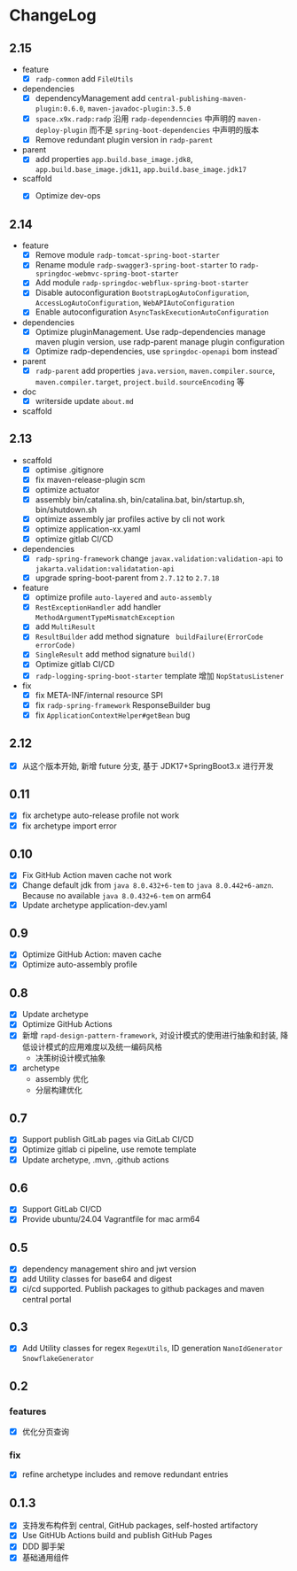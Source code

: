 # ChangeLog

## 2.15

- feature
  - [x] `radp-common` add `FileUtils`
- dependencies
  - [x] dependencyManagement add `central-publishing-maven-plugin:0.6.0`, `maven-javadoc-plugin:3.5.0`
  - [x] `space.x9x.radp:radp` 沿用 `radp-dependenncies` 中声明的 `maven-deploy-plugin` 而不是 `spring-boot-dependencies` 中声明的版本
  - [x] Remove redundant plugin version in `radp-parent`
- parent
  - [x] add properties `app.build.base_image.jdk8`, `app.build.base_image.jdk11`, `app.build.base_image.jdk17`
- scaffold
  - [x] Optimize dev-ops


## 2.14

- feature
  - [x] Remove module `radp-tomcat-spring-boot-starter`
  - [x] Rename module `radp-swagger3-spring-boot-starter` to `radp-springdoc-webmvc-spring-boot-starter`
  - [x] Add module `radp-springdoc-webflux-spring-boot-starter`
  - [x] Disable autoconfiguration `BootstrapLogAutoConfiguration`, `AccessLogAutoConfiguration`, `WebAPIAutoConfiguration`
  - [x] Enable autoconfiguration `AsyncTaskExecutionAutoConfiguration`
- dependencies
  - [x] Optimize pluginManagement. Use radp-dependencies manage maven plugin version, use radp-parent manage plugin configuration
  - [x] Optimize radp-dependencies, use `springdoc-openapi` bom instead`
- parent
  - [x] `radp-parent` add properties `java.version`, `maven.compiler.source`, `maven.compiler.target`, `project.build.sourceEncoding` 等
- doc
  - [x] writerside update `about.md`
- scaffold

## 2.13

- scaffold
  - [X] optimise .gitignore
  - [x] fix maven-release-plugin scm
  - [x] optimize actuator
  - [x] assembly bin/catalina.sh, bin/catalina.bat, bin/startup.sh, bin/shutdown.sh
  - [x] optimize assembly jar profiles active by cli not work
  - [x] optimize application-xx.yaml
  - [x] optimize gitlab CI/CD
- dependencies
  - [x] `radp-spring-framework` change `javax.validation:validation-api` to `jakarta.validation:validatation-api`
  - [x] upgrade spring-boot-parent from `2.7.12` to `2.7.18`
- feature
  - [x] optimize profile `auto-layered` and `auto-assembly`
  - [x] `RestExceptionHandler` add handler `MethodArgumentTypeMismatchException`
  - [x]  add `MultiResult`
  - [x] `ResultBuilder` add method signature ` buildFailure(ErrorCode errorCode)`
  - [x] `SingleResult` add method signature `build()`
  - [x] Optimize gitlab CI/CD
  - [x] `radp-logging-spring-boot-starter` template 增加 `NopStatusListener`
- fix
  - [x] fix META-INF/internal resource SPI
  - [x] fix `radp-spring-framework` ResponseBuilder bug
  - [x] fix `ApplicationContextHelper#getBean` bug

## 2.12

- [x] 从这个版本开始, 新增 future 分支, 基于 JDK17+SpringBoot3.x 进行开发

## 0.11

- [x] fix archetype auto-release profile not work
- [x] fix archetype import error

## 0.10

- [x] Fix GitHub Action maven cache not work
- [x] Change default jdk from `java 8.0.432+6-tem` to `java 8.0.442+6-amzn`. Because no available `java 8.0.432+6-tem`
  on arm64
- [x] Update archetype application-dev.yaml

## 0.9

- [x] Optimize GitHub Action: maven cache
- [x] Optimize auto-assembly profile

## 0.8

- [x] Update archetype
- [x] Optimize GitHub Actions
- [x] 新增 `rapd-design-pattern-framework`, 对设计模式的使用进行抽象和封装, 降低设计模式的应用难度以及统一编码风格
    - 决策树设计模式抽象
- [x] archetype
    - assembly 优化
    - 分层构建优化

## 0.7

- [x] Support publish GitLab pages via GitLab CI/CD
- [x] Optimize gitlab ci pipeline, use remote template
- [x] Update archetype, .mvn, .github actions

## 0.6

- [x] Support GitLab CI/CD
- [x] Provide ubuntu/24.04 Vagrantfile for mac arm64

## 0.5

- [x] dependency management shiro and jwt version
- [x] add Utility classes for base64 and digest
- [x] ci/cd supported. Publish packages to github packages and maven central portal

## 0.3

- [x] Add Utility classes for regex `RegexUtils`, ID generation `NanoIdGenerator` `SnowflakeGenerator`

## 0.2

### features

- [x] 优化分页查询

### fix

- [x] refine archetype includes and remove redundant entries

## 0.1.3

- [x] 支持发布构件到 central, GitHub packages, self-hosted artifactory
- [x] Use GitHUb Actions build and publish GitHub Pages
- [x] DDD 脚手架
- [x] 基础通用组件